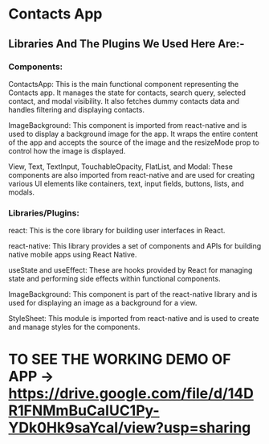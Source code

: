 # **Contacts App**

## **Libraries And The Plugins We Used Here Are:-**

### **Components:**

ContactsApp: This is the main functional component representing the Contacts app. It manages the state for contacts, search query, selected contact, and modal visibility. It also fetches dummy contacts data and handles filtering and displaying contacts.

ImageBackground: This component is imported from react-native and is used to display a background image for the app. It wraps the entire content of the app and accepts the source of the image and the resizeMode prop to control how the image is displayed.

View, Text, TextInput, TouchableOpacity, FlatList, and Modal: These components are also imported from react-native and are used for creating various UI elements like containers, text, input fields, buttons, lists, and modals.

### **Libraries/Plugins:**

react: This is the core library for building user interfaces in React.

react-native: This library provides a set of components and APIs for building native mobile apps using React Native.

useState and useEffect: These are hooks provided by React for managing state and performing side effects within functional components.

ImageBackground: This component is part of the react-native library and is used for displaying an image as a background for a view.

StyleSheet: This module is imported from react-native and is used to create and manage styles for the components.


# **TO SEE THE WORKING DEMO OF APP** -> https://drive.google.com/file/d/14DR1FNMmBuCaIUC1Py-YDk0Hk9saYcal/view?usp=sharing
